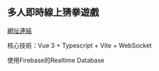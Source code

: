 ## 多人即時線上猜拳遊戲

[網址連結](https://socketgame.azurewebsites.net/)

核心技術：Vue 3 + Typescript + Vite + WebSocket

使用Firebase的Realtime Database
